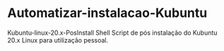 # Automatizar-instalacao-Kubuntu

Kubuntu-linux-20.x-PosInstall
Shell Script de pós instalação do Kubuntu 20.x Linux para utilização pessoal.
